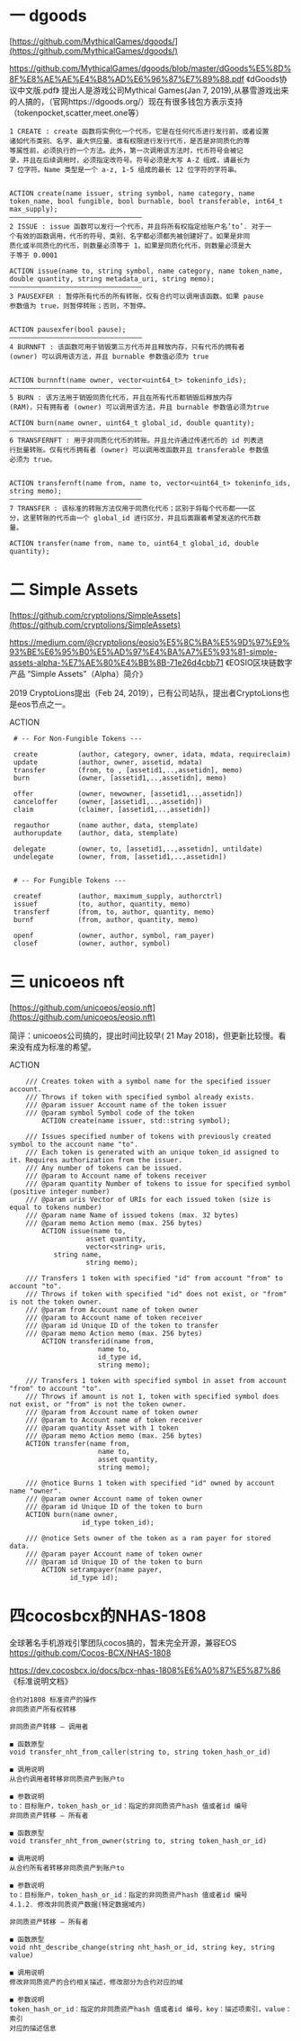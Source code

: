 # 一 dgoods 
[https://github.com/MythicalGames/dgoods/](https://github.com/MythicalGames/dgoods/)

https://github.com/MythicalGames/dgoods/blob/master/dGoods%E5%8D%8F%E8%AE%AE%E4%B8%AD%E6%96%87%E7%89%88.pdf   《dGoods协议中文版.pdf》
提出人是游戏公司Mythical Games(Jan 7, 2019),从暴雪游戏出来的人搞的，（官网https://dgoods.org/）现在有很多钱包方表示支持（tokenpocket,scatter,meet.one等）
```
1 CREATE : create 函数将实例化一个代币。它是在任何代币进行发行前，或者设置
诸如代币类别、名字、最大供应量、谁有权限进行发行代币，是否是非同质化的等
等属性前，必须执行的一个方法。此外，第一次调用该方法时，代币符号会被记
录，并且在后续调用时，必须指定改符号。符号必须是大写 A-Z 组成，请最长为
7 位字符。Name 类型是一个 a-z, 1-5 组成的最长 12 位字符的字符串。


ACTION create(name issuer, string symbol, name category, name
token_name, bool fungible, bool burnable, bool transferable, int64_t
max_supply);
—————————————————————————————————
2 ISSUE : issue 函数可以发行一个代币，并且将所有权指定给账户名’to’. 对于一
个有效的函数调用，代币的符号、类别、名字都必须都先被创建好了。如果是非同
质化或半同质化的代币，则数量必须等于 1，如果是同质化代币，则数量必须是大
于等于 0.0001

ACTION issue(name to, string symbol, name category, name token_name,
double quantity, string metadata_uri, string memo);
—————————————————————————————————
3 PAUSEXFER : 暂停所有代币的所有转账，仅有合约可以调用该函数。如果 pause
参数值为 true，则暂停转账；否则，不暂停。


ACTION pausexfer(bool pause);
—————————————————————————————————
4 BURNNFT : 该函数可用于销毁第三方代币并且释放内存，只有代币的拥有者
(owner) 可以调用该方法，并且 burnable 参数值必须为 true


ACTION burnnft(name owner, vector<uint64_t> tokeninfo_ids);
—————————————————————————————————
5 BURN : 该方法用于销毁同质化代币，并且在所有代币都销毁后释放内存
(RAM)，只有拥有者 (owner) 可以调用该方法，并且 burnable 参数值必须为true

ACTION burn(name owner, uint64_t global_id, double quantity);
—————————————————————————————————
6 TRANSFERNFT : 用于非同质化代币的转账。并且允许通过传递代币的 id 列表进
行批量转账。仅有代币拥有者 (owner) 可以调用改函数并且 transferable 参数值
必须为 true。


ACTION transfernft(name from, name to, vector<uint64_t> tokeninfo_ids,
string memo);
—————————————————————————————————
7 TRANSFER : 该标准的转账方法仅用于同质化代币；区别于将每个代币都一一区
分，这里转账的代币由一个 global_id 进行区分，并且后面跟着希望发送的代币数
量。

ACTION transfer(name from, name to, uint64_t global_id, double quantity);
```

# 二 Simple Assets 
[https://github.com/cryptolions/SimpleAssets](https://github.com/cryptolions/SimpleAssets)

https://medium.com/@cryptolions/eosio%E5%8C%BA%E5%9D%97%E9%93%BE%E6%95%B0%E5%AD%97%E4%BA%A7%E5%93%81-simple-assets-alpha-%E7%AE%80%E4%BB%8B-71e26d4cbb71
《EOSIO区块链数字产品 “Simple Assets”（Alpha）简介》

2019 CryptoLions提出（Feb 24, 2019），已有公司站队，提出者CryptoLions也是eos节点之一。

ACTION
```
 # -- For Non-Fungible Tokens ---
 
 create          (author, category, owner, idata, mdata, requireсlaim)  
 update          (author, owner, assetid, mdata)  
 transfer        (from, to , [assetid1,..,assetidn], memo)  
 burn            (owner, [assetid1,..,assetidn], memo)  
 
 offer           (owner, newowner, [assetid1,..,assetidn])  
 canceloffer     (owner, [assetid1,..,assetidn])  
 claim           (claimer, [assetid1,..,assetidn])  
  
 regauthor       (name author, data, stemplate)  
 authorupdate    (author, data, stemplate)  
 
 delegate        (owner, to, [assetid1,..,assetidn], untildate)  
 undelegate      (owner, from, [assetid1,..,assetidn])  
 
 
 # -- For Fungible Tokens ---
 
 createf         (author, maximum_supply, authorctrl)
 issuef          (to, author, quantity, memo)
 transferf       (from, to, author, quantity, memo)
 burnf           (from, author, quantity, memo)

 openf           (owner, author, symbol, ram_payer)
 closef          (owner, author, symbol)
```

# 三 unicoeos nft
 [https://github.com/unicoeos/eosio.nft](https://github.com/unicoeos/eosio.nft)

简评：unicoeos公司搞的，提出时间比较早( 21 May 2018)，但更新比较慢。看来没有成为标准的希望。

ACTION
```
	/// Creates token with a symbol name for the specified issuer account.
	/// Throws if token with specified symbol already exists.
	/// @param issuer Account name of the token issuer
	/// @param symbol Symbol code of the token
        ACTION create(name issuer, std::string symbol);

	/// Issues specified number of tokens with previously created symbol to the account name "to". 
	/// Each token is generated with an unique token_id assigned to it. Requires authorization from the issuer.
	/// Any number of tokens can be issued.
	/// @param to Account name of tokens receiver
	/// @param quantity Number of tokens to issue for specified symbol (positive integer number)
	/// @param uris Vector of URIs for each issued token (size is equal to tokens number)
	/// @param name Name of issued tokens (max. 32 bytes)
	/// @param memo Action memo (max. 256 bytes)
        ACTION issue(name to,
                   asset quantity,
                   vector<string> uris,
		   string name,
                   string memo);

	/// Transfers 1 token with specified "id" from account "from" to account "to".
	/// Throws if token with specified "id" does not exist, or "from" is not the token owner.
	/// @param from Account name of token owner
	/// @param to Account name of token receiver
	/// @param id Unique ID of the token to transfer
	/// @param memo Action memo (max. 256 bytes)
        ACTION transferid(name from,
                      name to,
                      id_type id,
                      string memo);

	/// Transfers 1 token with specified symbol in asset from account "from" to account "to".
	/// Throws if amount is not 1, token with specified symbol does not exist, or "from" is not the token owner.
	/// @param from Account name of token owner
	/// @param to Account name of token receiver
	/// @param quantity Asset with 1 token 
	/// @param memo Action memo (max. 256 bytes)
	ACTION transfer(name from,
                      name to,
                      asset quantity,
                      string memo);

	/// @notice Burns 1 token with specified "id" owned by account name "owner".
	/// @param owner Account name of token owner
	/// @param id Unique ID of the token to burn
	ACTION burn(name owner,
                  id_type token_id);

	/// @notice Sets owner of the token as a ram payer for stored data.
	/// @param payer Account name of token owner
	/// @param id Unique ID of the token to burn
        ACTION setrampayer(name payer, 
			   id_type id);
```

# 四cocosbcx的NHAS-1808
全球著名手机游戏引擎团队cocos搞的，暂未完全开源，兼容EOS
https://github.com/Cocos-BCX/NHAS-1808

https://dev.cocosbcx.io/docs/bcx-nhas-1808%E6%A0%87%E5%87%86  《标准说明文档》
```
合约对1808 标准资产的操作
非同质资产所有权转移

非同质资产转移 – 调用者

◼ 函数原型
void transfer_nht_from_caller(string to, string token_hash_or_id)

◼ 调用说明
从合约调用者转移非同质资产到账户to

◼ 参数说明
to：目标账户，token_hash_or_id：指定的非同质资产hash 值或者id 编号
非同质资产转移 – 所有者

◼ 函数原型
void transfer_nht_from_owner(string to, string token_hash_or_id)

◼ 调用说明
从合约所有者转移非同质资产到账户to

◼ 参数说明
to：目标账户，token_hash_or_id：指定的非同质资产hash 值或者id 编号
4.1.2. 修改非同质资产数据(特定数据域内)

非同质资产转移 – 所有者

◼ 函数原型
void nht_describe_change(string nht_hash_or_id, string key, string value)

◼ 调用说明
修改非同质资产的合约相关描述，修改部分为合约对应的域

◼ 参数说明
token_hash_or_id：指定的非同质资产hash 值或者id 编号，key：描述项索引，value：索引
对应的描述信息
```